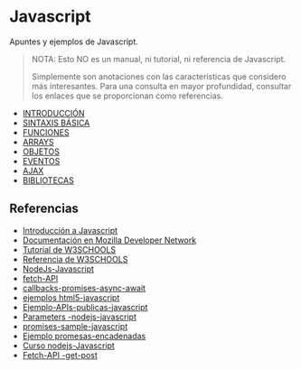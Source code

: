 # Javascript
Apuntes y ejemplos de Javascript.

> NOTA: Esto NO es un manual, ni tutorial, ni referencia de Javascript.
>
> Simplemente son anotaciones con las características que considero más interesantes.
> Para una consulta en mayor profundidad, consultar los enlaces que se proporcionan como referencias. 

- [INTRODUCCIÓN](01.INTRODUCCION.md)
- [SINTAXIS BÁSICA](02.SINTAXIS.md)
- [FUNCIONES](03.FUNCIONES.md)
- [ARRAYS](04.ARRAYS.md)
- [OBJETOS](05.OBJETOS.md)
- [EVENTOS](06.EVENTOS.md)
- [AJAX](07.AJAX.md)
- [BIBLIOTECAS](08.BIBLIOTECAS.md)

## Referencias

- [Introducción a Javascript](http://librosweb.es/libro/javascript/)
- [Documentación en Mozilla Developer Network](https://developer.mozilla.org/en-US/docs/Web/JavaScript)
- [Tutorial de W3SCHOOLS](https://www.w3schools.com/js)
- [Referencia de W3SCHOOLS](https://www.w3schools.com/jsref)
- [NodeJs-Javascript](https://github.com/josepereza/nodejs---tutorial)
- [fetch-API](https://github.com/josepereza/fetch-API)
- [callbacks-promises-async-await](https://github.com/josepereza/callbacks-promises-async-await)
- [ejemplos html5-javascript](https://github.com/josepereza/html5)
- [Ejemplo-APIs-publicas-javascript](https://github.com/josepereza/APIs-publicas-javascript)
- [Parameters -nodejs-javascript](https://github.com/josepereza/nodejs-parameters)
- [promises-sample-javascript](https://github.com/josepereza/promises-sample-javascript)
- [Ejemplo promesas-encadenadas](https://github.com/josepereza/video_fondo_con_ventana)
- [Curso nodejs-Javascript](https://github.com/josepereza/nodejs-javascript-curso-2019)
- [Fetch-API -get-post](https://github.com/josepereza/fetchAPI)
